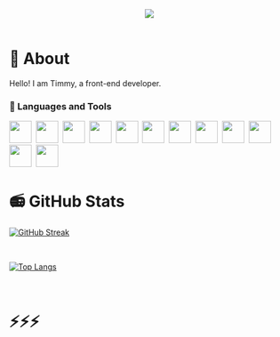 <div align="center">
<img src="https://avatars.githubusercontent.com/u/72869479?v=4"/>

</br>
</br>

<img src="https://komarev.com/ghpvc/?username=TIMMLOPK" alt=""/>
</div>

# 👻 About

Hello! I am Timmy, a front-end developer.

### 📌 Languages and Tools
<div>
<img src="https://cdn.jsdelivr.net/gh/devicons/devicon/icons/javascript/javascript-original.svg" width="40" height="40"/>&nbsp;
<img src="https://cdn.jsdelivr.net/gh/devicons/devicon/icons/html5/html5-original.svg" width="40" height="40"/>&nbsp;
<img src="https://cdn.jsdelivr.net/gh/devicons/devicon/icons/css3/css3-original.svg" width="40" height="40"/>&nbsp;
<img src="https://cdn.jsdelivr.net/gh/devicons/devicon/icons/nodejs/nodejs-original.svg" width="40" height="40"/>&nbsp;
<img src="https://cdn.jsdelivr.net/gh/devicons/devicon/icons/python/python-original.svg" width="40" height="40"/>&nbsp;
<img src="https://cdn.jsdelivr.net/gh/devicons/devicon/icons/rust/rust-plain.svg" width="40" height="40"/>&nbsp;
<img src="https://cdn.jsdelivr.net/gh/devicons/devicon/icons/react/react-original.svg" width="40" height="40"/>&nbsp;
<img src="https://cdn.jsdelivr.net/gh/devicons/devicon/icons/nextjs/nextjs-original.svg" width="40" height="40"/>&nbsp;
<img src="https://cdn.jsdelivr.net/gh/devicons/devicon/icons/discordjs/discordjs-original.svg" width="40" height="40"/>&nbsp;
<img src="https://cdn.jsdelivr.net/gh/devicons/devicon/icons/mongodb/mongodb-original.svg" width="40" height="40"/>&nbsp;
<img src="https://cdn.jsdelivr.net/gh/devicons/devicon/icons/tailwindcss/tailwindcss-original-wordmark.svg" width="40" height="40"/>&nbsp;
<img src="https://cdn.jsdelivr.net/gh/devicons/devicon/icons/git/git-original.svg" width="40" height="40"/>&nbsp;
</div>

# 📻 GitHub Stats

[![GitHub Streak](https://github-readme-streak-stats.herokuapp.com?user=TIMMLOPK&theme=github-dark-blue&hide_border=true&date_format=M%20j%5B%2C%20Y%5D)]()

</br>

[![Top Langs](https://github-readme-stats.vercel.app/api/top-langs/?username=TIMMLOPK&layout=compact&theme=vision-friendly-dark)]()

</br>

# ⚡⚡⚡
